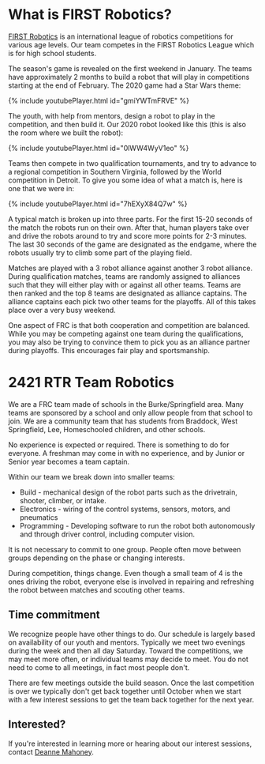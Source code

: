 # What is FIRST Robotics?

[FIRST Robotics](https://www.firstinspires.org/) is an international league of robotics competitions for various age levels. Our team competes in the FIRST Robotics League which is for high school students.

The season's game is revealed on the first weekend in January. The teams have approximately 2 months to build a robot that will play in competitions starting at the end of February. The 2020 game had a Star Wars theme:

{% include youtubePlayer.html id="gmiYWTmFRVE" %}

The youth, with help from mentors, design a robot to play in the competition, and then build it. Our 2020 robot looked like this (this is also the room where we built the robot):

{% include youtubePlayer.html id="0lWW4WyV1eo" %}

Teams then compete in two qualification tournaments, and try to advance to a regional competition in Southern Virginia, followed by the World competition in Detroit. To give you some idea of what a match is, here is one that we were in:

{% include youtubePlayer.html id="7hEXyX84Q7w" %}

A typical match is broken up into three parts. For the first 15-20 seconds of the match the robots run on their own. After that, human players take over and drive the robots around to try and score more points for 2-3 minutes. The last 30 seconds of the game are designated as the endgame, where the robots usually try to climb some part of the playing field.

Matches are played with a 3 robot alliance against another 3 robot alliance. During qualification matches, teams are randomly assigned to alliances such that they will either play with or against all other teams. Teams are then ranked and the top 8 teams are designated as alliance captains. The alliance captains each pick two other teams for the playoffs. All of this takes place over a very busy weekend.

One aspect of FRC is that both cooperation and competition are balanced. While you may be competing against one team during the qualifications, you may also be trying to convince them to pick you as an alliance partner during playoffs. This encourages fair play and sportsmanship.

# 2421 RTR Team Robotics 

We are a FRC team made of schools in the Burke/Springfield area. Many teams are sponsored by a school and only allow people from that school to join. We are a community team that has students from Braddock, West Springfield, Lee, Homeschooled children, and other schools.

No experience is expected or required. There is something to do for everyone. A freshman may come in with no experience, and by Junior or Senior year becomes a team captain.

Within our team we break down into smaller teams:

* Build - mechanical design of the robot parts such as the drivetrain, shooter, climber, or intake.
* Electronics - wiring of the control systems, sensors, motors, and pneumatics
* Programming - Developing software to run the robot both autonomously and through driver control, including computer vision.

It is not necessary to commit to one group. People often move between groups depending on the phase or changing interests.

During competition, things change. Even though a small team of 4 is the ones driving the robot, everyone else is involved in repairing and refreshing the robot between matches and scouting other teams.

## Time commitment

We recognize people have other things to do. Our schedule is largely based on availability of our youth and mentors. Typically we meet two evenings during the week and then all day Saturday. Toward the competitions, we may meet more often, or individual teams may decide to meet. You do not need to come to all meetings, in fact most people don't. 

There are few meetings outside the build season. Once the last competition is over we typically don't get back together until October when we start with a few interest sessions to get the team back together for the next year.

## Interested?

If you're interested in learning more or hearing about our interest sessions, contact [Deanne Mahoney](mailto:first2421@gmail.com).

